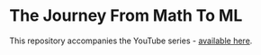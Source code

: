 # The Journey From Math To ML
This repository accompanies the YouTube series - [available here](https://bit.ly/math-to-ml).



